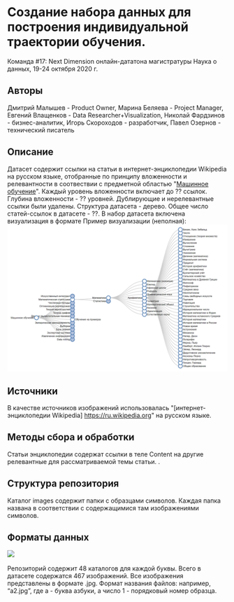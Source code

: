 # Создание набора данных для построения индивидуальной траектории обучения. 
Команда #17: Next Dimension онлайн-дататона магистратуры Наука о данных, 19-24 октября 2020 г.

## Авторы
Дмитрий Малышев - Product Owner, Марина Беляева - Project Manager, Евгений Влащенков - Data Researcher+Visualization, Николай Фардзинов - бизнес-аналитик, Игорь Скороходов - разработчик, Павел Озернов - технический писатель

## Описание
Датасет содержит ссылки на статьи в интернет-энциклопедии Wikipedia на русском языке, отобранные по принципу вложенности и релевантности в соотвествии с предметной областью "[Машинное обучение](https://ru.wikipedia.org/wiki/%D0%9C%D0%B0%D1%88%D0%B8%D0%BD%D0%BD%D0%BE%D0%B5_%D0%BE%D0%B1%D1%83%D1%87%D0%B5%D0%BD%D0%B8%D0%B5)". Каждый уровень вложенности включает до ?? ссылок. Глубина вложенности - ?? уровней. Дублирующие и нерелевантные ссылки были удалены. Структура датасета - дерево. Общее число статей-ссылок в датасете - ??. В набор датасета включена визуализация в формате  Пример визуализации (неполная):
![](src/Tree_Example_-_Google_Chrome_2020-10-22_21.13.55.png)

## Источники
В качестве источников изображений использовалась "[интернет-энциклопедии Wikipedia] https://ru.wikipedia.org" на русском языке.

## Методы сбора и обработки
Статьи энциклопедии содержат ссылки в теле Content на другие релевантные для рассматриваемой темы статьи. .

## Структура репозитория
Каталог images содержит папки с образцами символов. Каждая папка названа в соответствии с содержащимися там изображениями символов.

## Форматы данных
![](src/sample.png)

Репозиторий содержит 48 каталогов для каждой буквы. Всего в датасете содержатся 467 изображений. 
Все изображения представлены в формате .jpg. 
Формат названия файлов: например, “a2.jpg”, где a - буква азбуки, а число 1 - порядковый номер образца.
